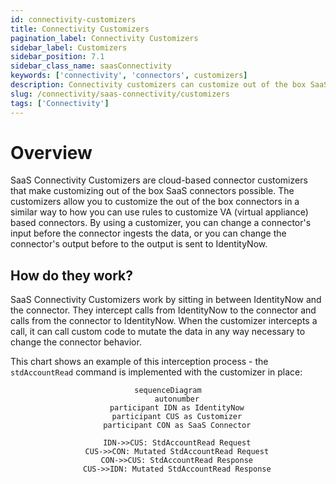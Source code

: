 ```yaml
---
id: connectivity-customizers
title: Connectivity Customizers
pagination_label: Connectivity Customizers
sidebar_label: Customizers
sidebar_position: 7.1
sidebar_class_name: saasConnectivity
keywords: ['connectivity', 'connectors', customizers]
description: Connectivity customizers can customize out of the box SaaS connectors. 
slug: /connectivity/saas-connectivity/customizers
tags: ['Connectivity']
---
```


# Overview

SaaS Connectivity Customizers are cloud-based connector customizers that make customizing out of the box SaaS connectors possible. The customizers allow you to customize the out of the box connectors in a similar way to how you can use rules to customize VA (virtual appliance) based connectors. By using a customizer, you can change a connector's input before the connector ingests the data, or you can change the connector's output before to the output is sent to IdentityNow.

## How do they work?

SaaS Connectivity Customizers work by sitting in between IdentityNow and the connector. They intercept calls from IdentityNow to the connector and calls from the connector to IdentityNow. When the customizer intercepts a call, it can call custom code to mutate the data in any way necessary to change the connector behavior. 

This chart shows an example of this interception process - the ```stdAccountRead``` command is implemented with the customizer in place: 

<div align="center">

```mermaid
sequenceDiagram
    autonumber
    participant IDN as IdentityNow
    participant CUS as Customizer
    participant CON as SaaS Connector

    IDN->>CUS: StdAccountRead Request
    CUS->>CON: Mutated StdAccountRead Request
    CON->>CUS: StdAccountRead Response
    CUS->>IDN: Mutated StdAccountRead Response

```

</div>